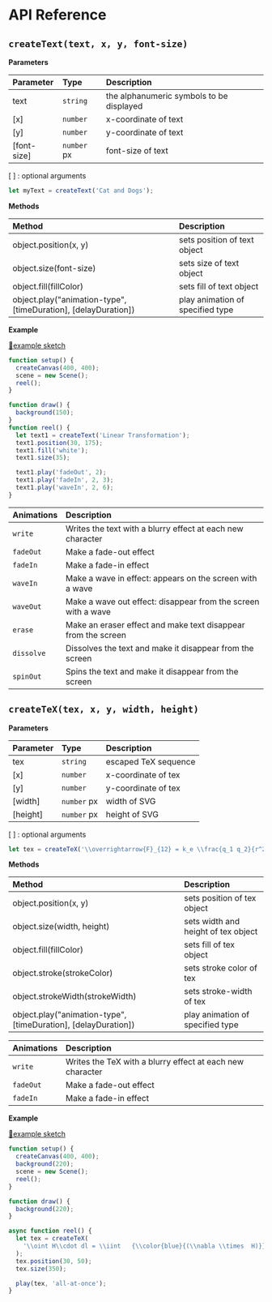 # API Reference

## `createText(text, x, y, font-size)`

**Parameters**

| Parameter   | Type        | Description                              |
| :---------- | :---------- | :--------------------------------------- |
| text        | `string`    | the alphanumeric symbols to be displayed |
| [x]         | `number`    | x-coordinate of text                     |
| [y]         | `number`    | y-coordinate of text                     |
| [font-size] | `number` px | font-size of text                        |

[ ] : optional arguments

```js
let myText = createText('Cat and Dogs');
```

**Methods**

| Method                                                         | Description                      |
| :------------------------------------------------------------- | :------------------------------- |
| object.position(x, y)                                          | sets position of text object     |
| object.size(font-size)                                         | sets size of text object         |
| object.fill(fillColor)                                         | sets fill of text object         |
| object.play("animation-type", [timeDuration], [delayDuration]) | play animation of specified type |

**Example**

[🔗example sketch](https://editor.p5js.org/radium.scientist/sketches/LVPT38ig-)

```js
function setup() {
  createCanvas(400, 400);
  scene = new Scene();
  reel();
}

function draw() {
  background(150);
}
function reel() {
  let text1 = createText('Linear Transformation');
  text1.position(30, 175);
  text1.fill('white');
  text1.size(35);

  text1.play('fadeOut', 2);
  text1.play('fadeIn', 2, 3);
  text1.play('waveIn', 2, 6);
}
```

| **Animations** | Description                                                   |
| :------------- | :------------------------------------------------------------ |
| `write`        | Writes the text with a blurry effect at each new character    |
| `fadeOut`      | Make a fade-out effect                                        |
| `fadeIn`       | Make a fade-in effect                                         |
| `waveIn`       | Make a wave in effect: appears on the screen with a wave      |
| `waveOut`      | Make a wave out effect: disappear from the screen with a wave |
| `erase`        | Make an eraser effect and make text disappear from the screen |
| `dissolve`     | Dissolves the text and make it disappear from the screen      |
| `spinOut`      | Spins the text and make it disappear from the screen          |

## `createTeX(tex, x, y, width, height)`

**Parameters**

| Parameter | Type        | Description          |
| :-------- | :---------- | :------------------- |
| tex       | `string`    | escaped TeX sequence |
| [x]       | `number`    | x-coordinate of tex  |
| [y]       | `number`    | y-coordinate of tex  |
| [width]   | `number` px | width of SVG         |
| [height]  | `number` px | height of SVG        |

[ ] : optional arguments

```js
let tex = createTeX('\\overrightarrow{F}_{12} = k_e \\frac{q_1 q_2}{r^2}');
```

**Methods**

| Method                                                         | Description                         |
| :------------------------------------------------------------- | :---------------------------------- |
| object.position(x, y)                                          | sets position of tex object         |
| object.size(width, height)                                     | sets width and height of tex object |
| object.fill(fillColor)                                         | sets fill of tex object             |
| object.stroke(strokeColor)                                     | sets stroke color of tex            |
| object.strokeWidth(strokeWidth)                                | sets stroke-width of tex            |
| object.play("animation-type", [timeDuration], [delayDuration]) | play animation of specified type    |

| **Animations** | Description                                               |
| :------------- | :-------------------------------------------------------- |
| `write`        | Writes the TeX with a blurry effect at each new character |
| `fadeOut`      | Make a fade-out effect                                    |
| `fadeIn`       | Make a fade-in effect                                     |

**Example**

[🔗example sketch](https://editor.p5js.org/radium.scientist/sketches/1YDfYFeF9)

```js
function setup() {
  createCanvas(400, 400);
  background(220);
  scene = new Scene();
  reel();
}

function draw() {
  background(220);
}

async function reel() {
  let tex = createTeX(
    '\\oint H\\cdot dl = \\iint   {\\color{blue}{(\\nabla \\times  H)}} dS'
  );
  tex.position(30, 50);
  tex.size(350);

  play(tex, 'all-at-once');
}
```